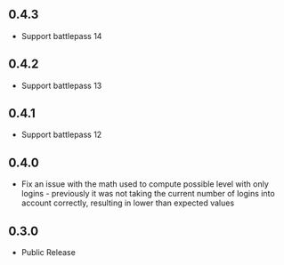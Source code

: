 ## 0.4.3
- Support battlepass 14

## 0.4.2
- Support battlepass 13

## 0.4.1
- Support battlepass 12

## 0.4.0
- Fix an issue with the math used to compute possible level with only logins - previously it was not taking the current number of logins into account correctly, resulting in lower than expected values

## 0.3.0
- Public Release